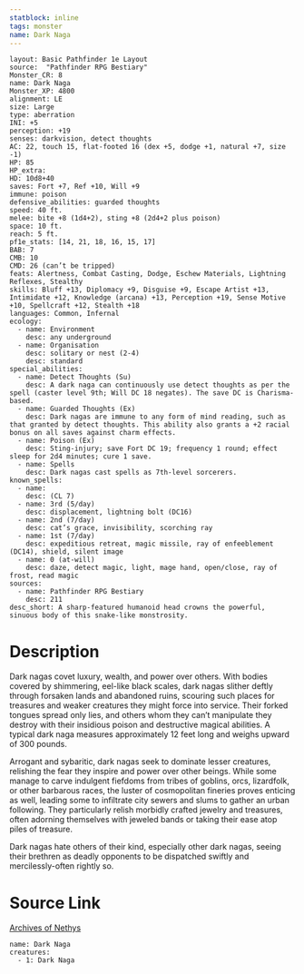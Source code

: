 ```yaml
---
statblock: inline
tags: monster
name: Dark Naga
---
```

```statblock
layout: Basic Pathfinder 1e Layout
source:  "Pathfinder RPG Bestiary"
Monster_CR: 8
name: Dark Naga
Monster_XP: 4800
alignment: LE
size: Large
type: aberration
INI: +5
perception: +19
senses: darkvision, detect thoughts
AC: 22, touch 15, flat-footed 16 (dex +5, dodge +1, natural +7, size -1)
HP: 85
HP_extra: 
HD: 10d8+40
saves: Fort +7, Ref +10, Will +9
immune: poison
defensive_abilities: guarded thoughts
speed: 40 ft.
melee: bite +8 (1d4+2), sting +8 (2d4+2 plus poison)
space: 10 ft.
reach: 5 ft.
pf1e_stats: [14, 21, 18, 16, 15, 17]
BAB: 7
CMB: 10
CMD: 26 (can’t be tripped)
feats: Alertness, Combat Casting, Dodge, Eschew Materials, Lightning Reflexes, Stealthy
skills: Bluff +13, Diplomacy +9, Disguise +9, Escape Artist +13, Intimidate +12, Knowledge (arcana) +13, Perception +19, Sense Motive +10, Spellcraft +12, Stealth +18
languages: Common, Infernal
ecology:
  - name: Environment
    desc: any underground
  - name: Organisation
    desc: solitary or nest (2-4)
    desc: standard
special_abilities:
  - name: Detect Thoughts (Su)
    desc: A dark naga can continuously use detect thoughts as per the spell (caster level 9th; Will DC 18 negates). The save DC is Charisma-based.
  - name: Guarded Thoughts (Ex)
    desc: Dark nagas are immune to any form of mind reading, such as that granted by detect thoughts. This ability also grants a +2 racial bonus on all saves against charm effects.
  - name: Poison (Ex)
    desc: Sting-injury; save Fort DC 19; frequency 1 round; effect sleep for 2d4 minutes; cure 1 save.
  - name: Spells
    desc: Dark nagas cast spells as 7th-level sorcerers.
known_spells:
  - name:
    desc: (CL 7)
  - name: 3rd (5/day)
    desc: displacement, lightning bolt (DC16)
  - name: 2nd (7/day)
    desc: cat’s grace, invisibility, scorching ray
  - name: 1st (7/day)
    desc: expeditious retreat, magic missile, ray of enfeeblement (DC14), shield, silent image
  - name: 0 (at-will)
    desc: daze, detect magic, light, mage hand, open/close, ray of frost, read magic
sources:
  - name: Pathfinder RPG Bestiary
    desc: 211
desc_short: A sharp-featured humanoid head crowns the powerful, sinuous body of this snake-like monstrosity.
```
# Description
Dark nagas covet luxury, wealth, and power over others. With bodies covered by shimmering, eel-like black scales, dark nagas slither deftly through forsaken lands and abandoned ruins, scouring such places for treasures and weaker creatures they might force into service. Their forked tongues spread only lies, and others whom they can’t manipulate they destroy with their insidious poison and destructive magical abilities. A typical dark naga measures approximately 12 feet long and weighs upward of 300 pounds.

Arrogant and sybaritic, dark nagas seek to dominate lesser creatures, relishing the fear they inspire and power over other beings. While some manage to carve indulgent fiefdoms from tribes of goblins, orcs, lizardfolk, or other barbarous races, the luster of cosmopolitan fineries proves enticing as well, leading some to infiltrate city sewers and slums to gather an urban following. They particularly relish morbidly crafted jewelry and treasures, often adorning themselves with jeweled bands or taking their ease atop piles of treasure.

Dark nagas hate others of their kind, especially other dark nagas, seeing their brethren as deadly opponents to be dispatched swiftly and mercilessly-often rightly so.
# Source Link
[Archives of Nethys](https://aonprd.com/MonsterDisplay.aspx?ItemName=Dark%20Naga)
```encounter-table
name: Dark Naga
creatures:
  - 1: Dark Naga
```
